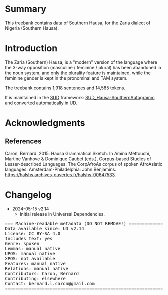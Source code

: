 # Summary

This treebank contains data of Southern Hausa, for the Zaria dialect of Nigeria (Southern Hausa).

# Introduction

The Zaria (Southern) Hausa, is a "modern" version of the language where the 3-way opposition (masculine / feminine / plural) has been abandoned in the noun system, and only the plurality feature is maintained, while the feminine gender is kept in the pronominal and TAM system. 

The treebank contains 1,918 sentences and 14,585 tokens.

It is maintained in the [SUD](https://surfacesyntacticud.org/) framework: [SUD_Hausa-SouthernAutogramm](https://github.com/surfacesyntacticud/SUD_Hausa-SouthernAutogramm) and converted automatically in UD.

# Acknowledgments

## References

Caron, Bernard. 2015. Hausa Grammatical Sketch. In Amina Mettouchi, Martine Vanhove & Dominique Caubet (eds.), Corpus-based Studies of Lesser-described Languages. The CorpAfroAs corpus of spoken AfroAsiatic languages. Amsterdam-Philadelphia: John Benjamins. https://halshs.archives-ouvertes.fr/halshs-00647533.

# Changelog

* 2024-05-15 v2.14
  * Initial release in Universal Dependencies.


<pre>
=== Machine-readable metadata (DO NOT REMOVE!) ================================
Data available since: UD v2.14
License: CC BY-SA 4.0
Includes text: yes
Genre: spoken
Lemmas: manual native
UPOS: manual native
XPOS: not available
Features: manual native
Relations: manual native
Contributors: Caron, Bernard
Contributing: elsewhere
Contact: bernard.l.caron@gmail.com
===============================================================================
</pre>
